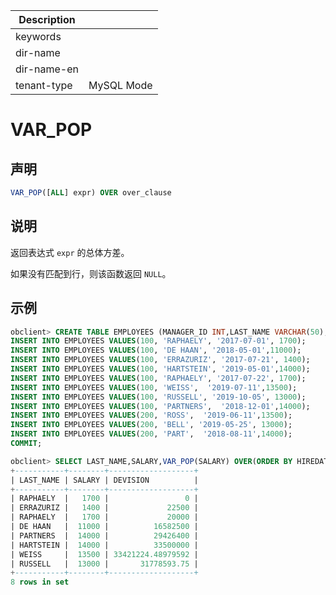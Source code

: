 | Description   |                 |
|---------------|-----------------|
| keywords      |                 |
| dir-name      |                 |
| dir-name-en   |                 |
| tenant-type   | MySQL Mode      |

# VAR_POP

## 声明

```sql
VAR_POP([ALL] expr) OVER over_clause
```

## 说明

返回表达式 `expr` 的总体方差。

如果没有匹配到行，则该函数返回 `NULL`。

## 示例

```sql
obclient> CREATE TABLE EMPLOYEES (MANAGER_ID INT,LAST_NAME VARCHAR(50),HIREDATE VARCHAR(50),SALARY INT);
INSERT INTO EMPLOYEES VALUES(100, 'RAPHAELY', '2017-07-01', 1700);
INSERT INTO EMPLOYEES VALUES(100, 'DE HAAN', '2018-05-01',11000);      
INSERT INTO EMPLOYEES VALUES(100, 'ERRAZURIZ', '2017-07-21', 1400);
INSERT INTO EMPLOYEES VALUES(100, 'HARTSTEIN', '2019-05-01',14000);     
INSERT INTO EMPLOYEES VALUES(100, 'RAPHAELY', '2017-07-22', 1700);
INSERT INTO EMPLOYEES VALUES(100, 'WEISS',  '2019-07-11',13500);     
INSERT INTO EMPLOYEES VALUES(100, 'RUSSELL', '2019-10-05', 13000);
INSERT INTO EMPLOYEES VALUES(100, 'PARTNERS',  '2018-12-01',14000);     
INSERT INTO EMPLOYEES VALUES(200, 'ROSS',  '2019-06-11',13500);     
INSERT INTO EMPLOYEES VALUES(200, 'BELL', '2019-05-25', 13000);
INSERT INTO EMPLOYEES VALUES(200, 'PART',  '2018-08-11',14000);   
COMMIT;

obclient> SELECT LAST_NAME,SALARY,VAR_POP(SALARY) OVER(ORDER BY HIREDATE) AS DEVISION FROM EMPLOYEES WHERE MANAGER_ID = 100;
+-----------+--------+-------------------+
| LAST_NAME | SALARY | DEVISION          |
+-----------+--------+-------------------+
| RAPHAELY  |   1700 |                 0 |
| ERRAZURIZ |   1400 |             22500 |
| RAPHAELY  |   1700 |             20000 |
| DE HAAN   |  11000 |          16582500 |
| PARTNERS  |  14000 |          29426400 |
| HARTSTEIN |  14000 |          33500000 |
| WEISS     |  13500 | 33421224.48979592 |
| RUSSELL   |  13000 |       31778593.75 |
+-----------+--------+-------------------+
8 rows in set
```
